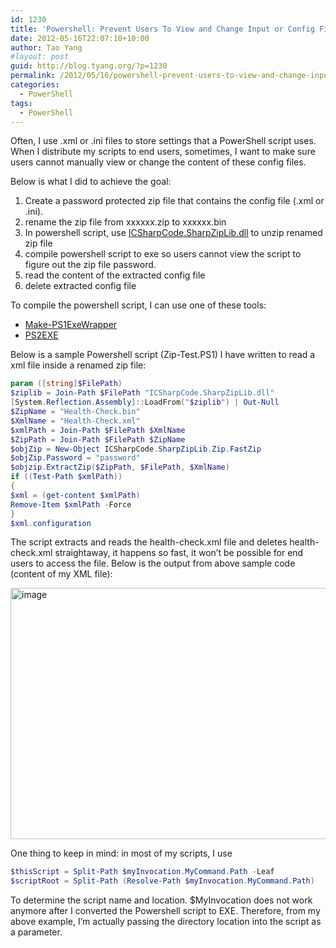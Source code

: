 ```yaml
---
id: 1230
title: 'Powershell: Prevent Users To View and Change Input or Config Files That Are Used by a Script'
date: 2012-05-16T22:07:10+10:00
author: Tao Yang
#layout: post
guid: http://blog.tyang.org/?p=1230
permalink: /2012/05/16/powershell-prevent-users-to-view-and-change-input-or-config-files-that-are-used-by-a-script/
categories:
  - PowerShell
tags:
  - PowerShell
---
```

Often, I use .xml or .ini files to store settings that a PowerShell script uses. When I distribute my scripts to end users, sometimes, I want to make sure users cannot manually view or change the content of these config files.

Below is what I did to achieve the goal:
<ol>
	<li>Create a password protected zip file that contains the config file (.xml or .ini).</li>
	<li>rename the zip file from xxxxxx.zip to xxxxxx.bin</li>
	<li>In powershell script, use <a href="http://www.icsharpcode.net/OpenSource/SharpZipLib/Default.aspx">ICSharpCode.SharpZipLib.dll</a> to unzip renamed zip file</li>
	<li>compile powershell script to exe so users cannot view the script to figure out the zip file password.</li>
	<li>read the content of the extracted config file</li>
	<li>delete extracted config file</li>
</ol>
To compile the powershell script, I can use one of these tools:
<ul>
	<li><a href="http://rkeithhill.wordpress.com/2010/09/21/make-ps1exewrapper/">Make-PS1ExeWrapper</a></li>
	<li><a href="http://ps2exe.codeplex.com/">PS2EXE</a></li>
</ul>
Below is a sample Powershell script (Zip-Test.PS1) I have written to read a xml file inside a renamed zip file:

```powershell
param ([string]$FilePath)
$ziplib = Join-Path $FilePath "ICSharpCode.SharpZipLib.dll"
[System.Reflection.Assembly]::LoadFrom("$ziplib") | Out-Null
$ZipName = "Health-Check.bin"
$XmlName = "Health-Check.xml"
$xmlPath = Join-Path $FilePath $XmlName
$ZipPath = Join-Path $FilePath $ZipName
$objZip = New-Object ICSharpCode.SharpZipLib.Zip.FastZip
$objZip.Password = "password"
$objzip.ExtractZip($ZipPath, $FilePath, $XmlName)
if ((Test-Path $xmlPath))
{
$xml = (get-content $xmlPath)
Remove-Item $xmlPath -Force
}
$xml.configuration
```


The script extracts and reads the health-check.xml file and deletes health-check.xml straightaway, it happens so fast, it won’t be possible for end users to access the file. Below is the output from above sample code (content of my XML file):

<a href="http://blog.tyang.org/wp-content/uploads/2012/05/image10.png"><img style="background-image: none; padding-left: 0px; padding-right: 0px; display: inline; padding-top: 0px; border: 0px;" title="image" src="http://blog.tyang.org/wp-content/uploads/2012/05/image_thumb10.png" alt="image" width="580" height="402" border="0" /></a>

One thing to keep in mind: in most of my scripts, I use

```powershell
$thisScript = Split-Path $myInvocation.MyCommand.Path -Leaf
$scriptRoot = Split-Path (Resolve-Path $myInvocation.MyCommand.Path)
```


To determine the script name and location. $MyInvocation does not work anymore after I converted the Powershell script to EXE. Therefore, from my above example, I’m actually passing the directory location into the script as a parameter.
